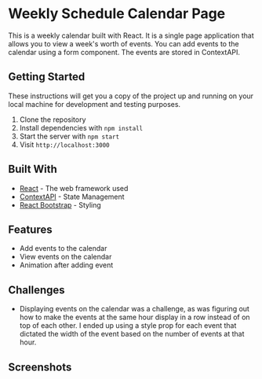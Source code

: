 # Weekly Schedule Calendar Page
This is a weekly calendar built with React. It is a single page application that allows you to view a week's worth of events. You can add events to the calendar using a form component. The events are stored in ContextAPI.

## Getting Started
These instructions will get you a copy of the project up and running on your local machine for development and testing purposes.

1. Clone the repository
2. Install dependencies with `npm install`
3. Start the server with `npm start`
4. Visit `http://localhost:3000`

## Built With
* [React](https://reactjs.org/) - The web framework used
* [ContextAPI](https://reactjs.org/docs/context.html) - State Management
* [React Bootstrap](https://react-bootstrap.github.io/) - Styling

## Features
* Add events to the calendar
* View events on the calendar
* Animation after adding event

## Challenges
* Displaying events on the calendar was a challenge, as was figuring out how to make the events at the same hour display in a row instead of on top of each other. I ended up using a style prop for each event that dictated the width of the event based on the number of events at that hour. 

## Screenshots

